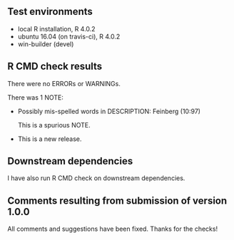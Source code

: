 ## Test environments
* local R installation, R 4.0.2
* ubuntu 16.04 (on travis-ci), R 4.0.2
* win-builder (devel)

## R CMD check results

There were no ERRORs or WARNINGs. 

There was 1 NOTE:

* Possibly mis-spelled words in DESCRIPTION:
    Feinberg (10:97)

  This is a spurious NOTE.

* This is a new release.

## Downstream dependencies
I have also run R CMD check on downstream dependencies.

## Comments resulting from submission of version 1.0.0
All comments and suggestions have been fixed. Thanks for the checks!